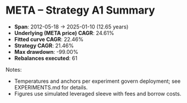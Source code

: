 # META – Strategy A1 Summary

- **Span**: 2012-05-18 → 2025-01-10 (12.65 years)
- **Underlying (META price) CAGR**: 24.61%
- **Fitted curve CAGR**: 22.46%
- **Strategy CAGR**: 21.46%
- **Max drawdown**: -99.00%
- **Rebalances executed**: 61

Notes:

- Temperatures and anchors per experiment govern deployment; see EXPERIMENTS.md for details.
- Figures use simulated leveraged sleeve with fees and borrow costs.

